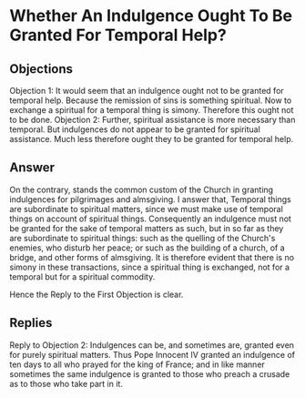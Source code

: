 # Whether An Indulgence Ought To Be Granted For Temporal Help?
## Objections
Objection 1: It would seem that an indulgence ought not to be granted for temporal help. Because the remission of sins is something spiritual. Now to exchange a spiritual for a temporal thing is simony. Therefore this ought not to be done.
Objection 2: Further, spiritual assistance is more necessary than temporal. But indulgences do not appear to be granted for spiritual assistance. Much less therefore ought they to be granted for temporal help.
## Answer
On the contrary, stands the common custom of the Church in granting indulgences for pilgrimages and almsgiving.
I answer that, Temporal things are subordinate to spiritual matters, since we must make use of temporal things on account of spiritual things. Consequently an indulgence must not be granted for the sake of temporal matters as such, but in so far as they are subordinate to spiritual things: such as the quelling of the Church's enemies, who disturb her peace; or such as the building of a church, of a bridge, and other forms of almsgiving. It is therefore evident that there is no simony in these transactions, since a spiritual thing is exchanged, not for a temporal but for a spiritual commodity.

Hence the Reply to the First Objection is clear.
## Replies
Reply to Objection 2: Indulgences can be, and sometimes are, granted even for purely spiritual matters. Thus Pope Innocent IV granted an indulgence of ten days to all who prayed for the king of France; and in like manner sometimes the same indulgence is granted to those who preach a crusade as to those who take part in it.